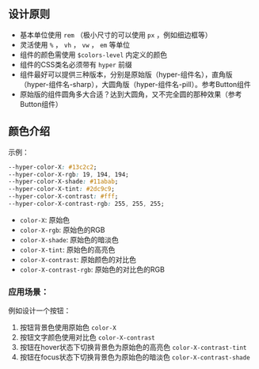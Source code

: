 ## 设计原则
- 基本单位使用 `rem` （极小尺寸的可以使用 `px` ，例如细边框等）
- 灵活使用 `%` ， `vh` ， `vw` ， `em` 等单位
- 组件的颜色需使用 `$colors-level` 内定义的颜色
- 组件的CSS类名必须带有 `hyper` 前缀
- 组件最好可以提供三种版本，分别是原始版（hyper-组件名），直角版（hyper-组件名-sharp），大圆角版（hyper-组件名-pill）。参考Button组件
- 原始版的组件圆角多大合适？达到大圆角，又不完全圆的那种效果（参考Button组件）

## 颜色介绍
示例：

```css
--hyper-color-X: #13c2c2;
--hyper-color-X-rgb: 19, 194, 194;
--hyper-color-X-shade: #11abab;
--hyper-color-X-tint: #2dc9c9;
--hyper-color-X-contrast: #fff;
--hyper-color-X-contrast-rgb: 255, 255, 255;
```
- `color-X`: 原始色
- `color-X-rgb`: 原始色的RGB
- `color-X-shade`: 原始色的暗淡色
- `color-X-tint`: 原始色的高亮色
- `color-X-contrast`: 原始颜色的对比色
- `color-X-contrast-rgb`: 原始色的对比色的RGB

### 应用场景：
例如设计一个按钮：
1. 按钮背景色使用原始色 `color-X`
2. 按钮文字颜色使用对比色 `color-X-contrast`
3. 按钮在hover状态下切换背景色为原始色的高亮色 `color-X-contrast-tint`
3. 按钮在focus状态下切换背景色为原始色的暗淡色 `color-X-contrast-shade`